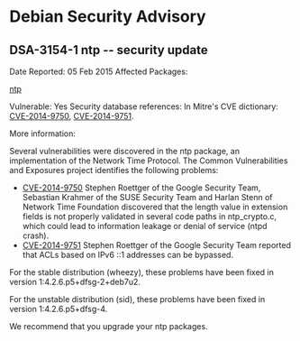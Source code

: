 
Debian Security Advisory
========================


DSA-3154-1 ntp -- security update
---------------------------------



Date Reported:
05 Feb 2015
Affected Packages:

[ntp](https://packages.debian.org/src:ntp)

Vulnerable:
Yes
Security database references:
In Mitre's CVE dictionary: [CVE-2014-9750](https://security-tracker.debian.org/tracker/CVE-2014-9750), [CVE-2014-9751](https://security-tracker.debian.org/tracker/CVE-2014-9751).  

More information:

Several vulnerabilities were discovered in the ntp package, an
implementation of the Network Time Protocol. The Common Vulnerabilities
and Exposures project identifies the following problems:


* [CVE-2014-9750](https://security-tracker.debian.org/tracker/CVE-2014-9750)
Stephen Roettger of the Google Security Team, Sebastian Krahmer of
 the SUSE Security Team and Harlan Stenn of Network Time Foundation
 discovered that the length value in extension fields is not properly
 validated in several code paths in ntp\_crypto.c, which could lead to
 information leakage or denial of service (ntpd crash).
* [CVE-2014-9751](https://security-tracker.debian.org/tracker/CVE-2014-9751)
Stephen Roettger of the Google Security Team reported that ACLs
 based on IPv6 ::1 addresses can be bypassed.


For the stable distribution (wheezy), these problems have been fixed in
version 1:4.2.6.p5+dfsg-2+deb7u2.


For the unstable distribution (sid), these problems have been fixed in
version 1:4.2.6.p5+dfsg-4.


We recommend that you upgrade your ntp packages.





